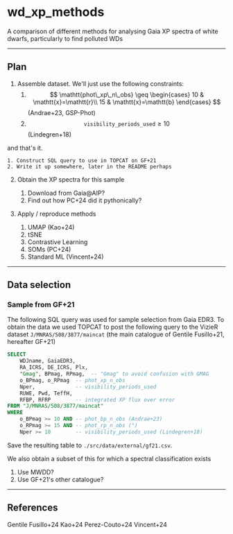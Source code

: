 # wd_xp_methods
A comparison of different methods for analysing Gaia XP spectra of white dwarfs, particularly to find polluted WDs

---

## Plan

1. Assemble dataset. We'll just use the following constraints:
    1. $$
\mathtt{phot\_xp\_n\_obs} \geq \begin{cases}
10 & \mathtt{x}=\mathtt{r}\\
15 & \mathtt{x}=\mathtt{b}
\end{cases}
$$ (Andrae+23, GSP-Phot)
    2. $$
\mathtt{visibility\_periods\_used} \geq 10
$$ (Lindegren+18)

and that's it.

    1. Construct SQL query to use in TOPCAT on GF+21
    2. Write it up somewhere, later in the README perhaps

2. Obtain the XP spectra for this sample
    1. Download from Gaia@AIP?
    2. Find out how PC+24 did it pythonically?

3. Apply / reproduce methods

    1. UMAP (Kao+24)
    2. tSNE
    3. Contrastive Learning
    4. SOMs (PC+24)
    5. Standard ML (Vincent+24)

---

## Data selection

### Sample from GF+21

The following SQL query was used for sample selection from Gaia EDR3. To obtain the data we used TOPCAT to post the following query to the VizieR dataset `J/MNRAS/508/3877/maincat` (the main catalogue of Gentile Fusillo+21, hereafter GF+21)

```sql
SELECT
    WDJname, GaiaEDR3,
    RA_ICRS, DE_ICRS, Plx,
    "Gmag", BPmag, RPmag,  -- "Gmag" to avoid confusion with GMAG
    o_BPmag, o_RPmag  -- phot_xp_n_obs
    Nper,             -- visibility_periods_used
    RUWE, Pwd, TeffH,
    RFBP, RFRP        -- integrated XP flux over error
FROM "J/MNRAS/508/3877/maincat"
WHERE
    o_BPmag >= 10 AND -- phot_bp_n_obs (Andrae+23)
    o_RPmag >= 15 AND -- phot_rp_n_obs (")
    Nper >= 10        -- visibility_periods_used (Lindegren+18)
```
Save the resulting table to `./src/data/external/gf21.csv`.

We also obtain a subset of this for which a spectral classification exists

1. Use MWDD?
2. Use GF+21's other catalogue?

---
## References

Gentile Fusillo+24
Kao+24
Perez-Couto+24
Vincent+24